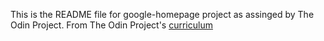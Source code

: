 This is the README file for google-homepage project as assinged by The Odin Project.
From The Odin Project's [curriculum](http://www.theodinproject.com/courses/web-development-101/lessons/html-css)
